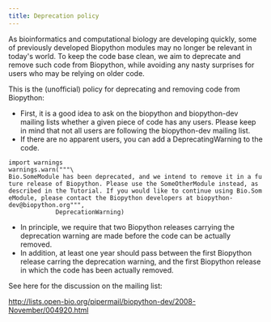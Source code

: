 ```yaml
---
title: Deprecation policy
---
```


As bioinformatics and computational biology are developing quickly, some
of previously developed Biopython modules may no longer be relevant in
today's world. To keep the code base clean, we aim to deprecate and
remove such code from Biopython, while avoiding any nasty surprises for
users who may be relying on older code.

This is the (unofficial) policy for deprecating and removing code from
Biopython:

-   First, it is a good idea to ask on the biopython and biopython-dev
    mailing lists whether a given piece of code has any users. Please
    keep in mind that not all users are following the biopython-dev
    mailing list.
-   If there are no apparent users, you can add a DeprecatingWarning to
    the code.

`import warnings`  
`warnings.warn("""\`  
`Bio.SomeModule has been deprecated, and we intend to remove it in a future release of Biopython. Please use the SomeOtherModule instead, as described in the Tutorial. If you would like to continue using Bio.SomeModule, please contact the Biopython developers at biopython-dev@biopython.org""",`  
`             DeprecationWarning)`

-   In principle, we require that two Biopython releases carrying the
    deprecation warning are made before the code can be actually
    removed.
-   In addition, at least one year should pass between the first
    Biopython release carring the deprecation warning, and the first
    Biopython release in which the code has been actually removed.

See here for the discussion on the mailing list:

<http://lists.open-bio.org/pipermail/biopython-dev/2008-November/004920.html>
